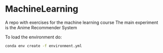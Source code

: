 # MachineLearning

A repo with exercises for the machine learning course
The main experiment is the Anime Recommender System

To load the environment do: 

```bash
conda env create -f environment.yml
```